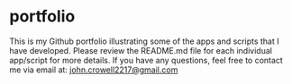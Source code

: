 # portfolio
This is my Github portfolio illustrating some of the apps and scripts that I have developed. Please review the README.md file for each individual app/script for more details. 
If you have any questions, feel free to contact me via email at: john.crowell2217@gmail.com

